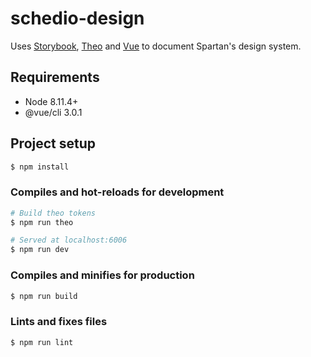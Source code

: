 # schedio-design

Uses [Storybook](https://storybook.js.org), [Theo](https://github.com/salesforce-ux/theo)
and [Vue](https://vuejs.org) to document Spartan's design system.

## Requirements

- Node 8.11.4+
- @vue/cli 3.0.1

## Project setup

```bash
$ npm install
```

### Compiles and hot-reloads for development

```bash
# Build theo tokens
$ npm run theo

# Served at localhost:6006
$ npm run dev
```

### Compiles and minifies for production

```bash
$ npm run build
```

### Lints and fixes files

```bash
$ npm run lint
```
